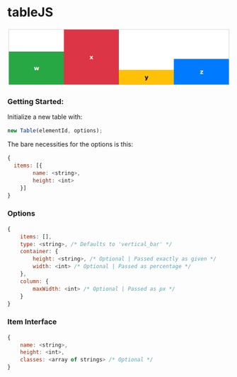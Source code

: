 
# tableJS

![Sreenshot of an example](./docs/screenshot.png)

### Getting Started:
Initialize a new table with:
```javascript
new Table(elementId, options);
```
The bare necessities for the options is this:
```javascript
{
  items: [{
        name: <string>,
        height: <int>
    }]
}
```


### Options
```javascript
{
    items: [],
    type: <string>, /* Defaults to 'vertical_bar' */
    container: {
        height: <string>, /* Optional | Passed exactly as given */
        width: <int> /* Optional | Passed as percentage */
    },
    column: {
        maxWidth: <int> /* Optional | Passed as px */
    }
}
```


### Item Interface
```javascript
{
    name: <string>,
    height: <int>,
    classes: <array of strings> /* Optional */
}
```
